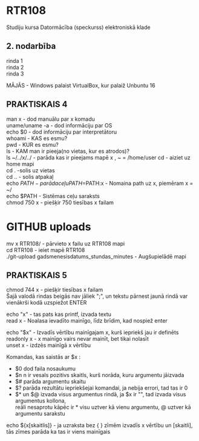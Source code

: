# RTR108
Studiju kursa Datormācība (speckurss) elektroniskā klade
## 2. nodarbība
rinda 1  
rinda 2  
rinda 3  

MĀJĀS - Windows palaist VirtualBox, kur palaiž Unbuntu 16  

## PRAKTISKAIS 4  
man x - dod manuālu par x komadu  
uname/uname -a - dod informāciju par OS  
echo $0 - dod informāciju par interpretātoru  
whoami - KAS es esmu?  
pwd - KUR es esmu?  
ls - KAM man ir pieeja(no vietas, kur es atrodos)?  
ls ~/../x/../ - parāda kas ir pieejams mapē x  , ~ = /home/user
cd - aiziet uz home mapi  
cd . -solis uz vietas  
cd .. - solis atpakaļ  
echo $PATH - parāda ceļu  
PATH=$PATH:x - Nomaina path uz x, piemēram x = ~/  
echo $PATH - Sistēmas ceļu saraksts  
chmod 750 x - piešķir 750 tiesības x failam  

# GITHUB uploads  
mv x RTR108/ - pārvieto x failu uz RTR108 mapi  
cd RTR108 - ieiet mapē RTR108  
./git-upload gadsmenesisdatums_stundas_minutes - Augšupielādē mapi  


## PRAKTISKAIS 5  
chmod 744 x - piešķir tiesības x failam  
Šajā valodā rindas beigās nav jāliek ";", un tekstu pārnest jaunā rindā var vienākrši kodā uzspiežot ENTER  

echo "x" - tas pats kas printf, izvada textu  
read x - Noalasa ievadīto mainīgo, līdz brīdim, kad nospiež enter  

echo "$x" - Izvadīs vērtību mainīgajam x, kurš iepriekš jau ir definēts  
readonly x - x mainīgo vairs nevar mainīt, bet tikai nolasīt  
unset x - izdzēs mainīgā x vērtību  

Komandas, kas saistās ar $x :  
- $0 dod faila nosaukumu  
- $n n ir vesals pozitivs skaitls, kurš norāda, kuru argumentu jāizvada  
- $# parāda argumentu skaitu  
- $? parāda rezultātu iepriekšejai komandai, ja nebija errori, tad tas ir 0  
- $* un $@ izvada visus argumentus rindā, ja $x ir "", tad izvada visus argumentus kollona,  
reāli nesaprotu kāpēc ir * visu uztver kā vienu argumentu, @ uztver kā argumentu sarakstu

echo ${x[skaitlis]} - ja uzraksta bez { } zīmēm izvadīs x vērtību un [skaitli], tās zīmes parāda ka tas ir viens mainīgais  
